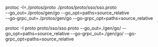 

protoc -I=./protos/proto ./protos/proto/sso/sso.proto \
  --go_out=./protos/gen/go --go_opt=paths=source_relative \
  --go-grpc_out=./protos/gen/go --go-grpc_opt=paths=source_relative


protoc -I proto proto/sso/sso.proto --go_out=./gen/go/ --go_opt=paths=source_relative --go-grpc_out=./gen/go/ --go-grpc_opt=paths=source_relative
